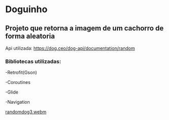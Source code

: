 # Doguinho
## Projeto que retorna a imagem de um cachorro de forma aleatoria
Api utilizada: https://dog.ceo/dog-api/documentation/random

### Bibliotecas utilizadas:

-Retrofit(Gson)

-Coroutines

-Glide

-Navigation


[randomdog3.webm](https://github.com/ewelynKetlyn/Doguinho/assets/70103423/96847ee3-179c-4d07-99f9-888ce3c8c649)
